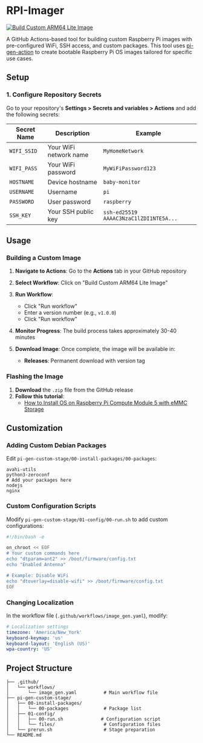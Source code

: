 # RPI-Imager

[![Build Custom ARM64 Lite Image](https://github.com/bnyitrai03/RPI-Imager/actions/workflows/image_gen.yaml/badge.svg)](https://github.com/bnyitrai03/RPI-Imager/actions/workflows/image_gen.yaml)

A GitHub Actions-based tool for building custom Raspberry Pi images with pre-configured WiFi, SSH access, and custom packages. This tool uses [pi-gen-action](https://github.com/usimd/pi-gen-action) to create bootable Raspberry Pi OS images tailored for specific use cases.

## Setup

### 1. Configure Repository Secrets

Go to your repository's **Settings > Secrets and variables > Actions** and add the following secrets:

| Secret Name | Description | Example |
|-------------|-------------|---------|
| `WIFI_SSID` | Your WiFi network name | `MyHomeNetwork` |
| `WIFI_PASS` | Your WiFi password | `MyWiFiPassword123` |
| `HOSTNAME` | Device hostname | `baby-monitor` |
| `USERNAME` | Username | `pi` |
| `PASSWORD` | User password | `raspberry` |
| `SSH_KEY` | Your SSH public key | `ssh-ed25519 AAAAC3NzaC1lZDI1NTE5A...` |

## Usage

### Building a Custom Image

1. **Navigate to Actions**: Go to the **Actions** tab in your GitHub repository

2. **Select Workflow**: Click on "Build Custom ARM64 Lite Image"

3. **Run Workflow**: 
   - Click "Run workflow"
   - Enter a version number (e.g., `v1.0.0`)
   - Click "Run workflow"

4. **Monitor Progress**: The build process takes approximately 30-40 minutes

5. **Download Image**: Once complete, the image will be available in:
   - **Releases**: Permanent download with version tag

### Flashing the Image

1. **Download** the `.zip` file from the GitHub release
2. **Follow this tutorial**:
    - [How to Install OS on Raspberry Pi Compute Module 5 with eMMC Storage](https://smarthomecircle.com/how-to-install-os-on-raspberry-pi-compute-module-5-emmc-storage)

## Customization

### Adding Custom Debian Packages

Edit `pi-gen-custom-stage/00-install-packages/00-packages`:

```
avahi-utils
python3-zeroconf
# Add your packages here
nodejs
nginx
```

### Custom Configuration Scripts

Modify `pi-gen-custom-stage/01-config/00-run.sh` to add custom configurations:

```bash
#!/bin/bash -e

on_chroot << EOF
# Your custom commands here
echo "dtparam=ant2" >> /boot/firmware/config.txt
echo "Enabled Antenna"

# Example: Disable WiFi
echo "dtoverlay=disable-wifi" >> /boot/firmware/config.txt
EOF
```

### Changing Localization

In the workflow file (`.github/workflows/image_gen.yaml`), modify:

```yaml
# Localization settings
timezone: 'America/New_York'
keyboard-keymap: 'us'
keyboard-layout: 'English (US)'
wpa-country: 'US'
```

## Project Structure

```
├── .github/
│   └── workflows/
│       └── image_gen.yaml          # Main workflow file
├── pi-gen-custom-stage/
│   ├── 00-install-packages/
│   │   └── 00-packages             # Package list
│   ├── 01-config/
│   │   ├── 00-run.sh              # Configuration script
│   │   └── files/                  # Configuration files
│   └── prerun.sh                   # Stage preparation
└── README.md
```
